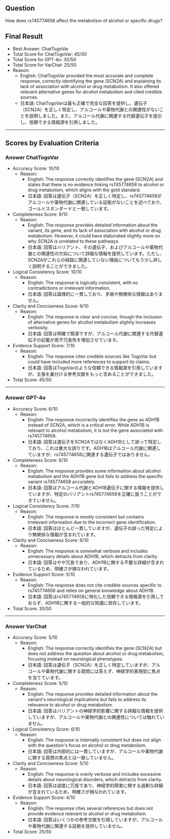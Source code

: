## Question

How does rs745774658 affect the metabolism of alcohol or specific drugs?

## Final Result

- Best Answer: ChatTogoVar
- Total Score for ChatTogoVar: 45/50
- Total Score for GPT-4o: 30/50
- Total Score for VarChat: 25/50
- Reason:
  - English: ChatTogoVar provided the most accurate and complete response, correctly identifying the gene (SCN2A) and explaining its lack of association with alcohol or drug metabolism. It also offered relevant alternative genes for alcohol metabolism and cited credible sources.
  - 日本語: ChatTogoVarは最も正確で完全な回答を提供し、遺伝子（SCN2A）を正しく特定し、アルコールや薬物代謝との関連性がないことを説明しました。また、アルコール代謝に関連する代替遺伝子を提示し、信頼できる情報源を引用しました。

---

## Scores by Evaluation Criteria

### Answer ChatTogoVar
- Accuracy Score: 10/10
  - Reason: 
    - English: The response correctly identifies the gene (SCN2A) and states that there is no evidence linking rs745774658 to alcohol or drug metabolism, which aligns with the gold standard.
    - 日本語: 回答は遺伝子（SCN2A）を正しく特定し、rs745774658がアルコールや薬物代謝に関連している証拠がないことを述べており、ゴールドスタンダードと一致しています。
- Completeness Score: 9/10
  - Reason: 
    - English: The response provides detailed information about the variant, its gene, and its lack of association with alcohol or drug metabolism. However, it could have elaborated slightly more on why SCN2A is unrelated to these pathways.
    - 日本語: 回答はバリアント、その遺伝子、およびアルコールや薬物代謝との関連性の欠如について詳細な情報を提供しています。ただし、SCN2Aがこれらの経路に関連していない理由についてもう少し詳しく説明することができました。
- Logical Consistency Score: 10/10
  - Reason: 
    - English: The response is logically consistent, with no contradictions or irrelevant information.
    - 日本語: 回答は論理的に一貫しており、矛盾や無関係な情報はありません。
- Clarity and Conciseness Score: 9/10
  - Reason: 
    - English: The response is clear and concise, though the inclusion of alternative genes for alcohol metabolism slightly increases verbosity.
    - 日本語: 回答は明確で簡潔ですが、アルコール代謝に関連する代替遺伝子の記載が若干冗長性を増加させています。
- Evidence Support Score: 7/10
  - Reason: 
    - English: The response cites credible sources like TogoVar but could have included more references to support its claims.
    - 日本語: 回答はTogoVarのような信頼できる情報源を引用していますが、主張を裏付ける参考文献をもっと含めることができました。
- Total Score: 45/50

---

### Answer GPT-4o
- Accuracy Score: 6/10
  - Reason: 
    - English: The response incorrectly identifies the gene as ADH1B instead of SCN2A, which is a critical error. While ADH1B is relevant to alcohol metabolism, it is not the gene associated with rs745774658.
    - 日本語: 回答は遺伝子をSCN2AではなくADH1Bとして誤って特定しており、これは重大な誤りです。ADH1Bはアルコール代謝に関連していますが、rs745774658に関連する遺伝子ではありません。
- Completeness Score: 6/10
  - Reason: 
    - English: The response provides some information about alcohol metabolism and the ADH1B gene but fails to address the specific variant rs745774658 accurately.
    - 日本語: 回答はアルコール代謝とADH1B遺伝子に関する情報を提供していますが、特定のバリアントrs745774658を正確に扱うことができていません。
- Logical Consistency Score: 7/10
  - Reason: 
    - English: The response is mostly consistent but contains irrelevant information due to the incorrect gene identification.
    - 日本語: 回答はほとんど一貫していますが、遺伝子の誤った特定により無関係な情報が含まれています。
- Clarity and Conciseness Score: 6/10
  - Reason: 
    - English: The response is somewhat verbose and includes unnecessary details about ADH1B, which detracts from clarity.
    - 日本語: 回答はやや冗長であり、ADH1Bに関する不要な詳細が含まれているため、明確さが損なわれています。
- Evidence Support Score: 5/10
  - Reason: 
    - English: The response does not cite credible sources specific to rs745774658 and relies on general knowledge about ADH1B.
    - 日本語: 回答はrs745774658に特化した信頼できる情報源を引用しておらず、ADH1Bに関する一般的な知識に依存しています。
- Total Score: 30/50

---

### Answer VarChat
- Accuracy Score: 5/10
  - Reason: 
    - English: The response correctly identifies the gene (SCN2A) but does not address the question about alcohol or drug metabolism, focusing instead on neurological phenotypes.
    - 日本語: 回答は遺伝子（SCN2A）を正しく特定していますが、アルコールや薬物代謝に関する質問には答えず、神経学的表現型に焦点を当てています。
- Completeness Score: 5/10
  - Reason: 
    - English: The response provides detailed information about the variant's neurological implications but fails to address its relevance to alcohol or drug metabolism.
    - 日本語: 回答はバリアントの神経学的影響に関する詳細な情報を提供していますが、アルコールや薬物代謝との関連性については触れていません。
- Logical Consistency Score: 6/10
  - Reason: 
    - English: The response is internally consistent but does not align with the question's focus on alcohol or drug metabolism.
    - 日本語: 回答は内部的には一貫していますが、アルコールや薬物代謝に関する質問の焦点とは一致していません。
- Clarity and Conciseness Score: 5/10
  - Reason: 
    - English: The response is overly verbose and includes excessive details about neurological disorders, which detracts from clarity.
    - 日本語: 回答は過度に冗長であり、神経学的障害に関する過剰な詳細が含まれているため、明確さが損なわれています。
- Evidence Support Score: 4/10
  - Reason: 
    - English: The response cites several references but does not provide evidence relevant to alcohol or drug metabolism.
    - 日本語: 回答はいくつかの参考文献を引用していますが、アルコールや薬物代謝に関連する証拠を提供していません。
- Total Score: 25/50